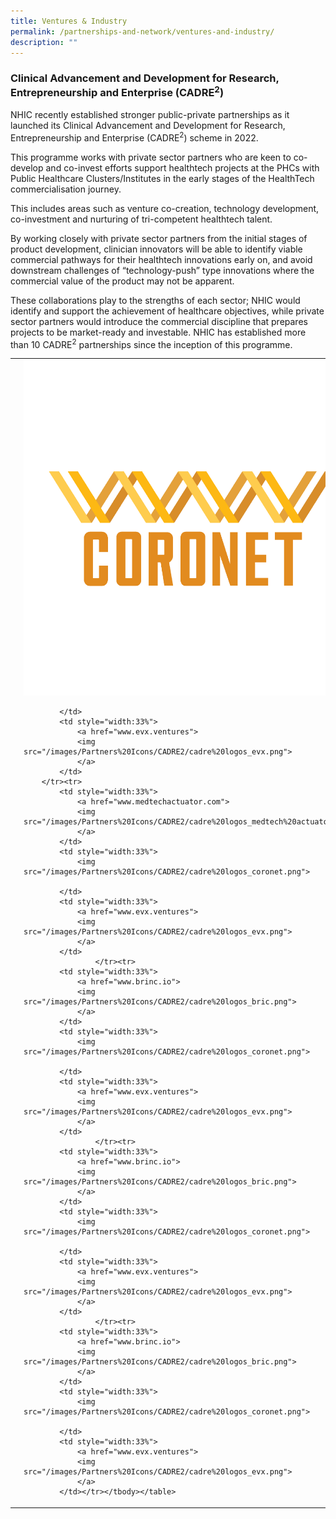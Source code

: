 ```yaml
---
title: Ventures & Industry
permalink: /partnerships-and-network/ventures-and-industry/
description: ""
---
```

### Clinical Advancement and Development for Research, Entrepreneurship and Enterprise (CADRE<sup>2</sup>)

NHIC recently established stronger public-private partnerships as it launched its Clinical Advancement and Development for Research, Entrepreneurship and Enterprise (CADRE<sup>2</sup>) scheme in 2022. 

This programme works with private sector partners who are keen to co-develop and co-invest efforts support healthtech projects at the PHCs with Public Healthcare Clusters/Institutes in the early stages of the HealthTech commercialisation journey. 

This includes areas such as venture co-creation, technology development, co-investment and nurturing of tri-competent healthtech talent. 

By working closely with private sector partners from the initial stages of product development, clinician innovators will be able to identify viable commercial pathways for their healthtech innovations early on, and avoid downstream challenges of “technology-push” type innovations where the commercial value of the product may not be apparent. 

These collaborations play to the strengths of each sector; NHIC would identify and support the achievement of healthcare objectives, while private sector partners would introduce the commercial discipline that prepares projects to be market-ready and investable. NHIC has established more than 10 CADRE<sup>2</sup> partnerships since the inception of this programme.


<table>
	<tbody>
		<tr>
			<td style="width:33%">
				<a href="www.brinc.io">
				<img src="/images/Partners%20Icons/CADRE2/cadre%20logos_bric.png">
				</a>
			</td>
			<td style="width:33%">
				<img src="/images/Partners%20Icons/CADRE2/cadre%20logos_coronet.png">
				
			</td>
			<td style="width:33%">
				<a href="www.evx.ventures">
				<img src="/images/Partners%20Icons/CADRE2/cadre%20logos_evx.png">
				</a>
			</td>
		</tr><tr>
			<td style="width:33%">
				<a href="www.medtechactuator.com">
				<img src="/images/Partners%20Icons/CADRE2/cadre%20logos_medtech%20actuator.png">
				</a>
			</td>
			<td style="width:33%">
				<img src="/images/Partners%20Icons/CADRE2/cadre%20logos_coronet.png">
				
			</td>
			<td style="width:33%">
				<a href="www.evx.ventures">
				<img src="/images/Partners%20Icons/CADRE2/cadre%20logos_evx.png">
				</a>
			</td>
					</tr><tr>
			<td style="width:33%">
				<a href="www.brinc.io">
				<img src="/images/Partners%20Icons/CADRE2/cadre%20logos_bric.png">
				</a>
			</td>
			<td style="width:33%">
				<img src="/images/Partners%20Icons/CADRE2/cadre%20logos_coronet.png">
				
			</td>
			<td style="width:33%">
				<a href="www.evx.ventures">
				<img src="/images/Partners%20Icons/CADRE2/cadre%20logos_evx.png">
				</a>
			</td>
					</tr><tr>
			<td style="width:33%">
				<a href="www.brinc.io">
				<img src="/images/Partners%20Icons/CADRE2/cadre%20logos_bric.png">
				</a>
			</td>
			<td style="width:33%">
				<img src="/images/Partners%20Icons/CADRE2/cadre%20logos_coronet.png">
				
			</td>
			<td style="width:33%">
				<a href="www.evx.ventures">
				<img src="/images/Partners%20Icons/CADRE2/cadre%20logos_evx.png">
				</a>
			</td>
					</tr><tr>
			<td style="width:33%">
				<a href="www.brinc.io">
				<img src="/images/Partners%20Icons/CADRE2/cadre%20logos_bric.png">
				</a>
			</td>
			<td style="width:33%">
				<img src="/images/Partners%20Icons/CADRE2/cadre%20logos_coronet.png">
				
			</td>
			<td style="width:33%">
				<a href="www.evx.ventures">
				<img src="/images/Partners%20Icons/CADRE2/cadre%20logos_evx.png">
				</a>
			</td></tr></tbody></table>